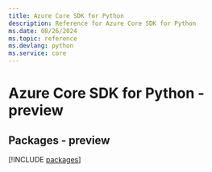 ```yaml
---
title: Azure Core SDK for Python
description: Reference for Azure Core SDK for Python
ms.date: 08/26/2024
ms.topic: reference
ms.devlang: python
ms.service: core
---
```

# Azure Core SDK for Python - preview
## Packages - preview
[!INCLUDE [packages](core-index.md)]
